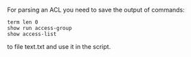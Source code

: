 For parsing an ACL you need to save the output of commands:

    term len 0
    show run access-group
    show access-list

to file text.txt and use it in the script.
